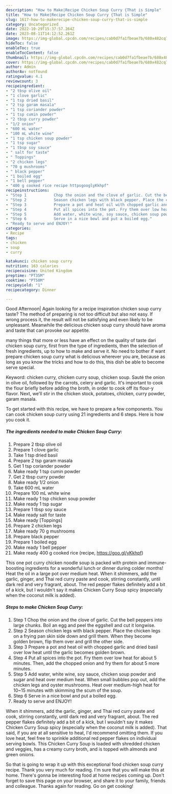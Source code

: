 ```yaml
---
description: "How to Make|Recipe Chicken Soup Curry {That is Simple"
title: "How to Make|Recipe Chicken Soup Curry {That is Simple"
slug: 1617-how-to-makerecipe-chicken-soup-curry-that-is-simple
category: Uncategorized
date: 2022-10-29T15:37:57.264Z
date: 2023-08-11T14:12:52.261Z
image: https://img-global.cpcdn.com/recipes/cab0d7fa1fbeae7b/680x482cq70/chicken-soup-curry-recipe-main-photo.jpg
hideToc: false
enableToc: true
enableTocContent: false
thumbnail: https://img-global.cpcdn.com/recipes/cab0d7fa1fbeae7b/680x482cq70/chicken-soup-curry-recipe-main-photo.jpg
cover: https://img-global.cpcdn.com/recipes/cab0d7fa1fbeae7b/680x482cq70/chicken-soup-curry-recipe-main-photo.jpg
author: Admin
authorAv: notfound
ratingvalue: 4.1
reviewcount: 3
recipeingredient:
- "2 tbsp olive oil"
- "1 clove garlic"
- "1 tsp dried basil"
- "2 tsp garam masala"
- "1 tsp coriander powder"
- "1 tsp cumin powder"
- "2 tbsp curry powder"
- "1/2 onion"
- "600 mL water"
- "100 mL white wine"
- "1 tsp chicken soup powder"
- "1 tsp sugar"
- "1 tbsp soy sauce"
- " salt for taste"
- " Toppings"
- "2 chicken legs"
- "70 g mushrooms"
- " black pepper"
- "1 boiled egg"
- "1 bell pepper"
- "400 g cooked rice recipe httpsgooglyKkhpf"
recipeinstructions:
- "Step 1            Chop the onion and the clove of garlic. Cut the bell peppers into large chunks. Boil an egg and peel the eggshell and cut it longwise."
- "Step 2            Season chicken legs with black pepper. Place the chicken legs on a frying pan skin side down and grill them. When they become golden brown, flip them over and grill the other side."
- "Step 3            Prepare a pot and heat oil with chopped garlic and dried basil over low heat until the garlic becomes golden brown."
- "Step 4            Put all spices into the pot. Fry them over low heat for about 5 minutes. Then, add the chopped onion and fry them for about 5 more minutes."
- "Step 5            Add water, white wine, soy sauce, chicken soup powder and sugar and heat over medium heat. When small bubbles pop out, add the chicken legs and oyster mushrooms. Heat over medium-high heat for 10~15 minutes with skimming the scum of the soup."
- "Step 6            Serve in a nice bowl and put a boiled egg."
- "Ready to serve and ENJOY!"
categories:
- Recipe
tags:
- chicken
- soup
- curry

katakunci: chicken soup curry 
nutrition: 163 calories
recipecuisine: United Kingdom
preptime: "PT35M"
cooktime: "PT50M"
recipeyield: "1"
recipecategory: Dinner

---
```



Good Afternoon| Again looking for a recipe inspiration chicken soup curry taste? The method of preparing is not too difficult but also not easy. If wrong process it, the result will not be satisfying and even likely to be unpleasant. Meanwhile the delicious chicken soup curry should have aroma and taste that can provoke our appetite.






many things that more or less have an effect on the quality of taste dari chicken soup curry, first from the type of ingredients, then the selection of fresh ingredients, up to how to make and serve it. No need to bother if want prepare chicken soup curry what is delicious wherever you are, because as long as you know the tricks and how to do this, this dish be able to become serve special.


Keyword: chicken curry, chicken curry soup, chicken soup. Sauté the onion in olive oil, followed by the carrots, celery and garlic. It&#39;s important to cook the flour briefly before adding the broth, in order to cook off its flour-y flavor. Next, we&#39;ll stir in the chicken stock, potatoes, chicken, curry powder, garam masala.


To get started with this recipe, we have to prepare a few components. You can cook chicken soup curry using 21 ingredients and 6 steps. Here is how you cook it.

<!--inarticleads1-->

##### The ingredients needed to make Chicken Soup Curry:

1. Prepare 2 tbsp olive oil
1. Prepare 1 clove garlic
1. Take 1 tsp dried basil
1. Prepare 2 tsp garam masala
1. Get 1 tsp coriander powder
1. Make ready 1 tsp cumin powder
1. Get 2 tbsp curry powder
1. Make ready 1/2 onion
1. Take 600 mL water
1. Prepare 100 mL white wine
1. Make ready 1 tsp chicken soup powder
1. Make ready 1 tsp sugar
1. Prepare 1 tbsp soy sauce
1. Make ready  salt for taste
1. Make ready  [Toppings]
1. Prepare 2 chicken legs
1. Make ready 70 g mushrooms
1. Prepare  black pepper
1. Prepare 1 boiled egg
1. Make ready 1 bell pepper
1. Make ready 400 g cooked rice (recipe, https://goo.gl/yKkhpf)


This one pot curry chicken noodle soup is packed with protein and immune-boosting ingredients for a wonderful lunch or dinner during colder months! Heat the oil in a large pot over medium heat. When it shimmers, add the garlic, ginger, and Thai red curry paste and cook, stirring constantly, until dark red and very fragrant, about. The red pepper flakes definitely add a bit of a kick, but I wouldn&#39;t say it makes Chicken Curry Soup spicy (especially when the coconut milk is added). 

<!--inarticleads2-->

##### Steps to make Chicken Soup Curry:

1. Step 1            Chop the onion and the clove of garlic. Cut the bell peppers into large chunks. Boil an egg and peel the eggshell and cut it longwise.
1. Step 2            Season chicken legs with black pepper. Place the chicken legs on a frying pan skin side down and grill them. When they become golden brown, flip them over and grill the other side.
1. Step 3            Prepare a pot and heat oil with chopped garlic and dried basil over low heat until the garlic becomes golden brown.
1. Step 4            Put all spices into the pot. Fry them over low heat for about 5 minutes. Then, add the chopped onion and fry them for about 5 more minutes.
1. Step 5            Add water, white wine, soy sauce, chicken soup powder and sugar and heat over medium heat. When small bubbles pop out, add the chicken legs and oyster mushrooms. Heat over medium-high heat for 10~15 minutes with skimming the scum of the soup.
1. Step 6            Serve in a nice bowl and put a boiled egg.
1. Ready to serve and ENJOY!

When it shimmers, add the garlic, ginger, and Thai red curry paste and cook, stirring constantly, until dark red and very fragrant, about. The red pepper flakes definitely add a bit of a kick, but I wouldn&#39;t say it makes Chicken Curry Soup spicy (especially when the coconut milk is added). That said, if you are at all sensitive to heat, I&#39;d recommend omitting them. If you love heat, feel free to sprinkle additional red pepper flakes on individual serving bowls. This Chicken Curry Soup is loaded with shredded chicken and veggies, has a creamy curry broth, and is topped with almonds and green onions. 

So that is going to wrap it up with this exceptional food chicken soup curry recipe. Thank you very much for reading. I'm sure that you will make this at home. There's gonna be interesting food at home recipes coming up. Don't forget to save this page on your browser, and share it to your family, friends and colleague. Thanks again for reading. Go on get cooking!
